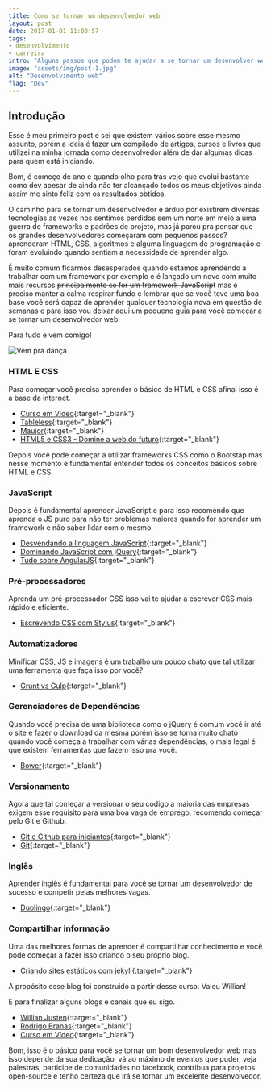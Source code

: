 ```yaml
---
title: Como se tornar um desenvolvedor web
layout: post
date: 2017-01-01 11:08:57
tags: 
- desenvolvimento 
- carreira
intro: "Alguns passos que podem te ajudar a se tornar um desenvolver web."
image: "assets/img/post-1.jpg"
alt: "Desenvolvimento web"
flag: "Dev"
---
```


## Introdução

Esse é meu primeiro post e sei que existem vários sobre esse mesmo assunto, porém a ideia é
fazer um compilado de artigos, cursos e livros que utilizei na minha jornada como desenvolvedor além de
dar algumas dicas para quem está iniciando.

Bom, é começo de ano e quando olho para trás vejo que evolui bastante como dev apesar de ainda não ter alcançado
todos os meus objetivos ainda assim me sinto feliz com os resultados obtidos.

O caminho para se tornar um desenvolvedor é árduo por existirem diversas tecnologias as vezes nos sentimos perdidos sem um norte em meio a uma guerra de frameworks e padrões de projeto, mas já parou pra pensar que
os grandes desenvolvedores começaram com pequenos passos? aprenderam HTML, CSS, algoritmos
e alguma linguagem de programação e foram evoluindo quando sentiam a necessidade de aprender algo.

É muito comum ficarmos desesperados quando estamos aprendendo a trabalhar com um framework por exemplo e é lançado um novo com muito mais recursos <strike>principalmente se for um framework JavaScript</strike> mas é preciso manter a calma
respirar fundo e lembrar que se você teve uma boa base você será capaz de aprender qualquer tecnologia nova em questão de semanas e para isso vou deixar aqui um pequeno guia para você começar a se tornar um desenvolvedor web.

Para tudo e vem comigo!

![Vem pra dança](https://media.giphy.com/media/l0MYOnps6gMbRvnb2/giphy.gif)

### HTML E CSS

Para começar você precisa aprender o básico de HTML e CSS afinal isso é a base da internet.
- [Curso em Vídeo](https://www.cursoemvideo.com/course/curso-de-html5/){:target="_blank"}
- [Tableless](https://tableless.com.br/){:target="_blank"}
- [Maujor](http://www.maujor.com/){:target="_blank"}
- [HTML5 e CSS3 - Domine a web do futuro](https://www.casadocodigo.com.br/products/livro-html-css){:target="_blank"}

Depois você pode começar a utilizar frameworks CSS como o Bootstap mas nesse momento é fundamental entender todos os conceitos básicos sobre HTML e CSS.

### JavaScript

Depois é fundamental aprender JavaScript e para isso recomendo que aprenda o JS puro para não ter problemas
maiores quando for aprender um framework e não saber lidar com o mesmo.

- [Desvendando a linguagem JavaScript](https://www.youtube.com/playlist?list=PLQCmSnNFVYnT1-oeDOSBnt164802rkegc){:target="_blank"}
- [Dominando JavaScript com jQuery](https://www.casadocodigo.com.br/products/livro-javascript-jquery){:target="_blank"}
- [Tudo sobre AngularJS](https://www.youtube.com/playlist?list=PLQCmSnNFVYnTD5p2fR4EXmtlR6jQJMbPb){:target="_blank"}

### Pré-processadores

Aprenda um pré-processador CSS isso vai te ajudar a escrever CSS mais rápido e eficiente.

- [Escrevendo CSS com Stylus](http://blog.da2k.com.br/2015/02/15/escrevendo-css-com-stylus/){:target="_blank"}

### Automatizadores

Minificar CSS, JS e imagens é um trabalho um pouco chato que tal utilizar uma ferramenta que faça isso por você?

- [Grunt vs Gulp](https://www.youtube.com/playlist?list=PLQCmSnNFVYnTkUx1tVVPumohXVMDwfQcV){:target="_blank"}

### Gerenciadores de Dependências

Quando você precisa de uma biblioteca como o jQuery é comum você ir até o site e fazer o download da mesma porém isso se torna muito chato quando você começa a trabalhar com várias dependências, o mais legal é que existem ferramentas que fazem isso pra você.

- [Bower](https://www.youtube.com/playlist?list=PLQCmSnNFVYnS1vVHVumHKAc8RLcSK-Rl2){:target="_blank"}

### Versionamento

Agora que tal começar a versionar o seu código a maioria das empresas exigem esse requisito para uma
boa vaga de emprego, recomendo começar pelo Git e Github.

- [Git e Github para iniciantes](http://willianjusten.teachable.com/p/git-e-github-para-iniciantes){:target="_blank"}
- [Git](https://www.youtube.com/playlist?list=PLQCmSnNFVYnRdgxOC_ufH58NxlmM6VYd1){:target="_blank"}

### Inglês

Aprender inglês é fundamental para você se tornar um desenvolvedor de sucesso e competir pelas melhores vagas.

- [Duolingo](https://pt.duolingo.com/){:target="_blank"}

### Compartilhar informação

Uma das melhores formas de aprender é compartilhar conhecimento e você pode começar a fazer isso criando o seu próprio blog.

- [Criando sites estáticos com jekyll](http://willianjusten.teachable.com/courses/criando-sites-estaticos-com-jekyll){:target="_blank"}

A propósito esse blog foi construido a partir desse curso. Valeu Willian!

E para finalizar alguns blogs e canais que eu sigo.

- [Willian Justen](https://willianjusten.com.br/){:target="_blank"}
- [Rodrigo Branas](https://www.youtube.com/rodrigobranas){:target="_blank"}
- [Curso em Vídeo](https://www.youtube.com/cursoemvideo){:target="_blank"}

Bom, isso é o básico para você se tornar um bom desenvolvedor web mas isso depende da sua dedicação, vá ao máximo de eventos que puder, veja palestras, participe de comunidades no facebook, contribua para projetos open-source e tenho certeza que irá se tornar um excelente desenvolvedor.